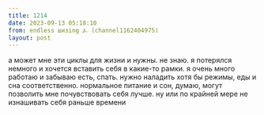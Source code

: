 ```yaml
---
title: 1214
date: 2023-09-13 05:18:10
from: endless шизing ⍼ (channel1162404975)
layout: post
---
```


а может мне эти циклы для жизни и нужны. не знаю. я потерялся немного и хочется вставить себя в какие-то рамки.
я очень много работаю и забываю есть, спать. нужно наладить хотя бы режимы, еды и сна соответственно.
нормальное питание и сон, думаю, могут позволить мне почувствовать себя лучше. ну или по крайней мере не изнашивать себя раньше времени
